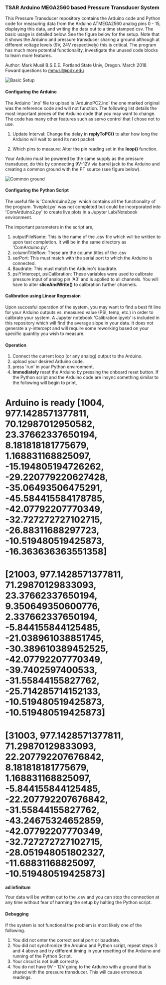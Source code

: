 ### TSAR Arduino MEGA2560 based Pressure Transducer System

This Pressure Transducer repository contains the Arduino code and Python code for measuring data from the Arduino ATMEGA2560 analog pins 0 - 15, displaying this data, and writing the data out to a time stamped csv. The basic usage is detailed below. See the figure below for the setup. Note that it shows the Arduino and pressure transducer sharing a ground although at different voltage levels (9V, 24V respectively) this is critical. The program has much more potential functionality, investigate the unused code blocks to learn more features.

Author: Mark Musil B.S.E.E. Portland State Univ, Oregon. March 2018
Foward questions to mmusil@pdx.edu

![Basic Setup](images/setup.jpg)

#### Configuring the Arduino 

The Arduino '.ino' file to upload is 'ArduinoPC2.ino' the one marked original was the reference code and will not function. The following list details the most important pieces of the Arduino code that you may want to change. The code has many other features such as servo control that I chose not to use. 

1. Update Interval: Change the delay in __replyToPC()__ to alter how long the Arduino will wait to send its next packet. 

2. Which pins to measure: Alter the pin reading set in the __loop()__ function.

Your Arduino must be powered by the same supply as the pressure transducer, do this by connecting 9V-12V via barrel jack to the Arduino and creating a common ground with the PT source (see figure below).

![Common ground](images/common.jpg) 
   
#### Configuring the Python Script

The useful file is 'ComArduino2.py' which contains all the functionality of the program. 'liveplot.py' was not completed but could be incorporated into 'ComArduino2.py' to create live plots in a Jupyter Lab/Notebook environment. 

The important parameters in the script are,

1. outputFileName: This is the name of the .csv file which will be written to upon test completion. It will be in the same directory as 'ComArduino.py'.
2. columnTitleRow: These are the column titles of the .csv
3. serPort: This must match with the serial port to which the Arduino is connected.
4. Baudrate: This must match the Arduino's baudrate.
5. psiYIntercept, psiCalibration: These variables were used to calibrate pressure input of analog pin 'A3' and is applied to all channels. You will have to alter __sliceAndWrite()__ to calibration further channels.

#### Calibration using Linear Regression

Upon succesful operation of the system, you may want to find a best fit line for your Arduino outputs vs. measured value (PSI, temp, etc.) in  order to calibrate your system. A Jupyter notebook 'Calibration.ipynb' is included in this repository which will find the average slope in your data. It does not generate a y-intercept and will require some reworking based on your specific quantity you wish to measure. 

#### Operation

1. Connect the current loop (or any analog) output to the Arduino.
2. upload your desired Arduino code. 
3. press 'run' in your Python environment. 
4. **Immediately** reset the Arduino by pressing the onboard reset button. If the Python script and the Arduino code are insync something similar to the following will begin to print,

Arduino is ready
[1004, 977.1428571377811, 70.12987012950582, 23.37662337650194, 8.181818181775679, 1.168831168825097, -15.194805194726262, -29.220779220627428, -35.06493506475291, -45.584415584178785, -42.07792207770349, -32.727272727102715, -26.88311688297723, -10.519480519425873, -16.363636363551358]
===========
[21003, 977.1428571377811, 71.29870129833093, 23.37662337650194, 9.350649350600776, 2.337662337650194, -5.844155844125485, -21.038961038851745, -30.389610389452525, -42.07792207770349, -39.7402597400533, -31.55844155827762, -25.714285714152133, -10.519480519425873, -10.519480519425873]
===========
[31003, 977.1428571377811, 71.29870129833093, 22.207792207676842, 8.181818181775679, 1.168831168825097, -5.844155844125485, -22.207792207676842, -31.55844155827762, -43.24675324652859, -42.07792207770349, -32.727272727102715, -28.051948051802327, -11.68831168825097, -10.519480519425873]
===========

__ad infinitum__

Your data will be written out to the .csv and you can stop the connection at any time without fear of harming the setup by halting the Python script.

#### Debugging

If the system is not functional the problem is most likely one of the following.

1. You did not enter the correct serial port or baudrate.
2. You did not synchronize the Arduino and Python script, repeat steps 3 and 4 above and try different timing in your resetting of the Arduino and running of the Python Script. 
3. Your circuit is not built correctly.
4. You do not have 9V - 12V going to the Arduino with a ground that is shared with the pressure transducer. This will cause erroneous readings.



